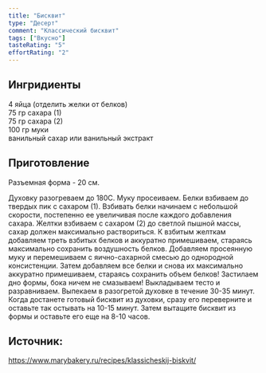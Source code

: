 ```yaml
---
title: "Бисквит"
type: "Десерт"
comment: "Классический бисквит"
tags: ["Вкусно"]
tasteRating: "5"
effortRating: "2"
---
```


## Ингридиенты

4 яйца (отделить желки от белков)  
75 гр сахара (1)  
75 гр сахара (2)  
100 гр муки  
ванильный сахар или ванильный экстракт  
 

## Приготовление

Разъемная форма - 20 см.

Духовку разогреваем до 180С. Муку просеиваем.
Белки взбиваем до твердых пик с сахаром (1). Взбивать белки начинаем с небольшой скорости, постепенно ее увеличивая после каждого добавления сахара.
Желтки взбиваем с сахаром (2) до светлой пышной массы, сахар должен максимально раствориться.
К взбитым желткам добавляем треть взбитых белков и аккуратно примешиваем, стараясь максимально сохранить воздушность белков.
Добавляем просеянную муку и перемешиваем с яично-сахарной смесью до однородной консистенции. Затем добавляем все белки и снова их максимально аккуратно примешиваем, стараясь сохранить объем белков!
Застилаем дно формы, бока ничем не смазываем! Выкладываем тесто и разравниваем. Выпекаем в разогретой духовке в течение 30-35 минут. Когда достанете готовый бисквит из духовки, сразу его переверните и оставьте так остывать на 10-15 минут. Затем вытащите бисквит из формы и оставьте его еще на 8-10 часов.

## Источник:
https://www.marybakery.ru/recipes/klassicheskij-biskvit/